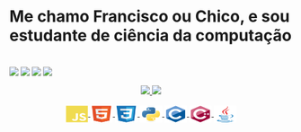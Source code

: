  # Me chamo Francisco ou Chico, e sou estudante de ciência da computação<h1>
  <a href = "mailto:gabriellimma27@gmail.com"><img src="https://img.shields.io/badge/Gmail-D14836?style=for-the-badge&logo=gmail&logoColor=white" target="_blank"></a> <a href = "mailto:franciscol@acad.ifma.edu.br"><img src="https://img.shields.io/badge/-Gmail-%23333?style=for-the-badge&logo=gmail&logoColor=white" target="_blank"></a> <a href ="https://www.reddit.com/user/__chico"><img src="https://img.shields.io/badge/Reddit-FF4500?style=for-the-badge&logo=reddit&logoColor=white" target="_blank"></a> <a href ="https://twitter.com/__chaico"><img src="https://img.shields.io/badge/Twitter-1DA1F2?style=for-the-badge&logo=twitter&logoColor=white" target="_blank"></a>
<div align="center">
  <a href="https://github.com/Chaicoo">
  <img height="160em" src="https://github-readme-stats.vercel.app/api?username=Chaicoo&show_icons=true&theme=dark&include_all_commits=true&count_private=true"/>
  <img height="160em" src="https://github-readme-stats.vercel.app/api/top-langs/?username=Chaicoo&layout=compact&langs_count=7&theme=dark"/>
</div>
<div align="center">
<div style="display: inline_block"><br>
  <img align="center" alt="Chico-Js" height="30" width="40" src="https://raw.githubusercontent.com/devicons/devicon/master/icons/javascript/javascript-plain.svg">
  <img align="center" alt="Chico-HTML" height="30" width="40" src="https://raw.githubusercontent.com/devicons/devicon/master/icons/html5/html5-original.svg">
  <img align="center" alt="Chico-CSS" height="30" width="40" src="https://raw.githubusercontent.com/devicons/devicon/master/icons/css3/css3-original.svg">
  <img align="center" alt="Chico-Python" height="30" width="40" src="https://raw.githubusercontent.com/devicons/devicon/master/icons/python/python-original.svg">
  <img align="center" alt="Chico-C" height="30" width="40" src="https://raw.githubusercontent.com/devicons/devicon/master/icons/c/c-original.svg">
 <img align="center" alt="Chico-C++" height="30" width="40" src="https://github.com/devicons/devicon/blob/master/icons/cplusplus/cplusplus-original.svg">
  <img align="center" alt="Chico-Java" height="30" width="40" src="https://raw.githubusercontent.com/devicons/devicon/master/icons/java/java-original.svg">
</div>
</div>

